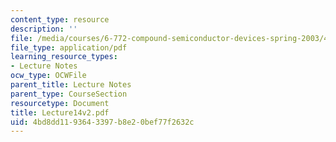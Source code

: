 ```yaml
---
content_type: resource
description: ''
file: /media/courses/6-772-compound-semiconductor-devices-spring-2003/4bd8dd1193643397b8e20bef77f2632c_Lecture14v2.pdf
file_type: application/pdf
learning_resource_types:
- Lecture Notes
ocw_type: OCWFile
parent_title: Lecture Notes
parent_type: CourseSection
resourcetype: Document
title: Lecture14v2.pdf
uid: 4bd8dd11-9364-3397-b8e2-0bef77f2632c
---
```

